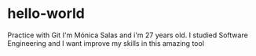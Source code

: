 # hello-world
Practice with Git
I'm Mónica Salas and i'm 27 years old.
I studied Software Engineering and I want improve my skills in this amazing tool
